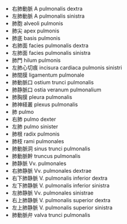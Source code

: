 - 右肺動脈 A pulmonalis dextra
- 左肺動脈 A pulmonalis sinistra
- 肺胞 alveoli pulmonis
- 肺尖 apex pulmonis
- 肺底 basis pulmonis
- 右肺面 facies pulmonalis dextra
- 左肺面 facies pulmonalis sinistra
- 肺門 hilum pulmonis
- 左肺心切痕 incisura cardiaca pulmonis sinistri
- 肺間膜 ligamentum pulmonale
- 肺動脈口 ostium trunci pulmonalis
- 肺静脈口 ostia veranum pulmonalium
- 肺胸膜 pleura pulmonalis
- 肺神経叢 plexus pulmonalis
- 肺 pulmo
- 右肺 pulmo dexter
- 左肺 pulmo sinister
- 肺根 radix pulmonis
- 肺枝 rami pulmonales
- 肺動脈洞 sinus trunci pulmonalis
- 肺動脈幹 truncus pulmonalis
- 肺静脈 Vv. pulmonales
- 右肺静脈 Vv. pulmonales dextrae
- 右下肺静脈 V. pulmonalis inferior dextra
- 左下肺静脈 V. pulmonalis inferior sinistra
- 左肺静脈 Vv. pulmonales sinistrae
- 右上肺静脈 V. pulmonalis superior dextra
- 左上肺静脈 V. pulmonalis superior sinistra
- 肺動脈弁 valva trunci pulmonalis
